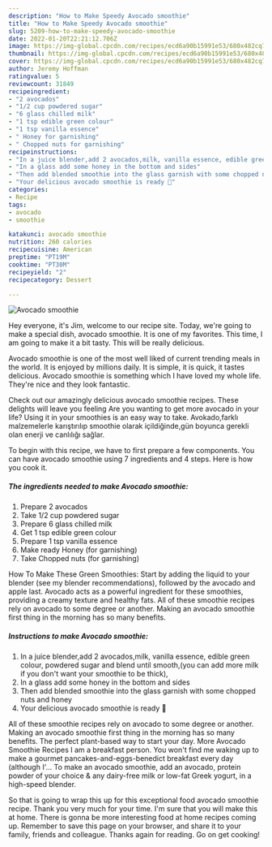 ```yaml
---
description: "How to Make Speedy Avocado smoothie"
title: "How to Make Speedy Avocado smoothie"
slug: 5209-how-to-make-speedy-avocado-smoothie
date: 2022-01-20T22:21:12.706Z
image: https://img-global.cpcdn.com/recipes/ecd6a90b15991e53/680x482cq70/avocado-smoothie-recipe-main-photo.jpg
thumbnail: https://img-global.cpcdn.com/recipes/ecd6a90b15991e53/680x482cq70/avocado-smoothie-recipe-main-photo.jpg
cover: https://img-global.cpcdn.com/recipes/ecd6a90b15991e53/680x482cq70/avocado-smoothie-recipe-main-photo.jpg
author: Jeremy Hoffman
ratingvalue: 5
reviewcount: 31849
recipeingredient:
- "2 avocados"
- "1/2 cup powdered sugar"
- "6 glass chilled milk"
- "1 tsp edible green colour"
- "1 tsp vanilla essence"
- " Honey for garnishing"
- " Chopped nuts for garnishing"
recipeinstructions:
- "In a juice blender,add 2 avocados,milk, vanilla essence, edible green colour, powdered sugar and blend until smooth,(you can add more milk if you don&#39;t want your smoothie to be thick),"
- "In a glass add some honey in the bottom and sides"
- "Then add blended smoothie into the glass garnish with some chopped nuts and honey"
- "Your delicious avocado smoothie is ready 🌺"
categories:
- Recipe
tags:
- avocado
- smoothie

katakunci: avocado smoothie 
nutrition: 260 calories
recipecuisine: American
preptime: "PT19M"
cooktime: "PT30M"
recipeyield: "2"
recipecategory: Dessert

---
```



![Avocado smoothie](https://img-global.cpcdn.com/recipes/ecd6a90b15991e53/680x482cq70/avocado-smoothie-recipe-main-photo.jpg)

Hey everyone, it's Jim, welcome to our recipe site. Today, we're going to make a special dish, avocado smoothie. It is one of my favorites. This time, I am going to make it a bit tasty. This will be really delicious.

Avocado smoothie is one of the most well liked of current trending meals in the world. It is enjoyed by millions daily. It is simple, it is quick, it tastes delicious. Avocado smoothie is something which I have loved my whole life. They're nice and they look fantastic.

Check out our amazingly delicious avocado smoothie recipes. These delights will leave you feeling Are you wanting to get more avocado in your life? Using it in your smoothies is an easy way to take. Avokado,farklı malzemelerle karıştırılıp smoothie olarak içildiğinde,gün boyunca gerekli olan enerji ve canlılığı sağlar.


To begin with this recipe, we have to first prepare a few components. You can have avocado smoothie using 7 ingredients and 4 steps. Here is how you cook it.

<!--inarticleads1-->

##### The ingredients needed to make Avocado smoothie:

1. Prepare 2 avocados
1. Take 1/2 cup powdered sugar
1. Prepare 6 glass chilled milk
1. Get 1 tsp edible green colour
1. Prepare 1 tsp vanilla essence
1. Make ready  Honey (for garnishing)
1. Take  Chopped nuts (for garnishing)


How To Make These Green Smoothies: Start by adding the liquid to your blender (see my blender recommendations), followed by the avocado and apple last. Avocado acts as a powerful ingredient for these smoothies, providing a creamy texture and healthy fats. All of these smoothie recipes rely on avocado to some degree or another. Making an avocado smoothie first thing in the morning has so many benefits. 

<!--inarticleads2-->

##### Instructions to make Avocado smoothie:

1. In a juice blender,add 2 avocados,milk, vanilla essence, edible green colour, powdered sugar and blend until smooth,(you can add more milk if you don&#39;t want your smoothie to be thick),
1. In a glass add some honey in the bottom and sides
1. Then add blended smoothie into the glass garnish with some chopped nuts and honey
1. Your delicious avocado smoothie is ready 🌺


All of these smoothie recipes rely on avocado to some degree or another. Making an avocado smoothie first thing in the morning has so many benefits. The perfect plant-based way to start your day. More Avocado Smoothie Recipes I am a breakfast person. You won&#39;t find me waking up to make a gourmet pancakes-and-eggs-benedict breakfast every day (although I&#39;… To make an avocado smoothie, add an avocado, protein powder of your choice &amp; any dairy-free milk or low-fat Greek yogurt, in a high-speed blender. 

So that is going to wrap this up for this exceptional food avocado smoothie recipe. Thank you very much for your time. I'm sure that you will make this at home. There is gonna be more interesting food at home recipes coming up. Remember to save this page on your browser, and share it to your family, friends and colleague. Thanks again for reading. Go on get cooking!
